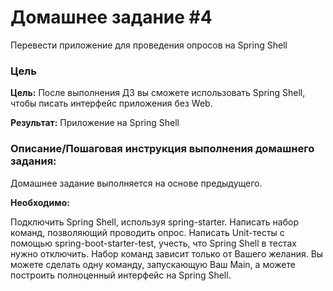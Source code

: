 # Домашнее задание #4
Перевести приложение для проведения опросов на Spring Shell

### Цель
**Цель:** После выполнения ДЗ вы сможете использовать Spring Shell, чтобы писать интерфейс приложения без Web.

**Результат:** Приложение на Spring Shell

### Описание/Пошаговая инструкция выполнения домашнего задания:
Домашнее задание выполняется на основе предыдущего.

**Необходимо:**

Подключить Spring Shell, используя spring-starter.
Написать набор команд, позволяющий проводить опрос.
Написать Unit-тесты с помощью spring-boot-starter-test, учесть, что Spring Shell в тестах нужно отключить.
Набор команд зависит только от Вашего желания. Вы можете сделать одну команду, запускающую Ваш Main, а можете построить полноценный интерфейс на Spring Shell.
